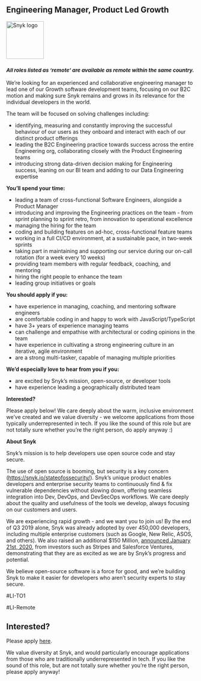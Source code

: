 Engineering Manager, Product Led Growth
---

<img src="https://res.cloudinary.com/snyk/image/upload/v1537345894/press-kit/brand/logo-black.png" width="100" alt="Snyk logo" />

<h3><em><strong><sub>All roles listed as ‘remote’ are available as remote within the same country.</sub></strong></em></h3>
<p><span style="font-weight: 400;">We’re looking for an experienced and collaborative engineering manager to lead one of our Growth software development teams, focusing on our B2C motion and making sure Snyk remains and grows in its relevance for the individual developers in the world.</span></p>
<p><span style="font-weight: 400;">The team will be focused on solving challenges including:</span></p>
<ul>
<li style="font-weight: 400;"><span style="font-weight: 400;">identifying, measuring and constantly improving the successful behaviour of our users as they onboard and interact with each of our distinct product offerings</span></li>
<li style="font-weight: 400;"><span style="font-weight: 400;">leading the B2C Engineering practice towards success across the entire Engineering org, collaborating closely with the Product Engineering teams</span></li>
<li style="font-weight: 400;"><span style="font-weight: 400;">introducing strong data-driven decision making for Engineering success, leaning on our BI team and adding to our Data Engineering expertise</span></li>
</ul>
<p><strong>You’ll spend your time:</strong></p>
<ul>
<li style="font-weight: 400;"><span style="font-weight: 400;">leading a team of cross-functional Software Engineers, alongside a Product Manager</span></li>
<li style="font-weight: 400;"><span style="font-weight: 400;">introducing and improving the Engineering practices on the team - from sprint planning to sprint retro, from innovation to operational excellence</span></li>
<li style="font-weight: 400;"><span style="font-weight: 400;">managing the hiring for the team</span></li>
<li style="font-weight: 400;"><span style="font-weight: 400;">coding and building features on ad-hoc, cross-functional feature teams&nbsp;</span></li>
<li style="font-weight: 400;"><span style="font-weight: 400;">working in a full CI/CD environment, at a sustainable pace, in two-week sprints&nbsp;</span></li>
<li style="font-weight: 400;"><span style="font-weight: 400;">taking part in maintaining and supporting our service during our on-call rotation (for a week every 10 weeks)</span></li>
<li style="font-weight: 400;"><span style="font-weight: 400;">providing team members with regular feedback, coaching, and mentoring</span></li>
<li style="font-weight: 400;"><span style="font-weight: 400;">hiring the right people to enhance the team</span></li>
<li style="font-weight: 400;"><span style="font-weight: 400;">leading group initiatives or goals</span></li>
</ul>
<p><strong>You should apply if you:</strong></p>
<ul>
<li style="font-weight: 400;"><span style="font-weight: 400;">have experience in managing, coaching, and mentoring software engineers</span></li>
<li style="font-weight: 400;"><span style="font-weight: 400;">are comfortable coding in and happy to work with </span><span style="font-weight: 400;">JavaScript/TypeScript</span></li>
<li style="font-weight: 400;"><span style="font-weight: 400;">have 3+ years of experience managing teams&nbsp;</span></li>
<li style="font-weight: 400;"><span style="font-weight: 400;">can challenge and empathise with architectural or coding opinions in the team</span></li>
<li style="font-weight: 400;"><span style="font-weight: 400;">have experience in cultivating a strong engineering culture in an iterative, agile environment</span></li>
<li style="font-weight: 400;"><span style="font-weight: 400;">are a strong multi-tasker, capable of managing multiple priorities</span></li>
</ul>
<p><strong>We’d especially love to hear from you if you:</strong></p>
<ul>
<li style="font-weight: 400;"><span style="font-weight: 400;">are excited by Snyk’s mission, open-source, or developer tools</span></li>
<li style="font-weight: 400;"><span style="font-weight: 400;">have experience leading a geographically distributed team</span></li>
</ul>
<p><strong>Interested?</strong></p>
<p><span style="font-weight: 400;">Please apply below! We care deeply about the warm, inclusive environment we’ve created and we value diversity - we welcome applications from those typically underrepresented in tech. If you like the sound of this role but are not totally sure whether you’re the right person, do apply anyway :)</span></p>
<p><strong>About Snyk</strong></p>
<p><span style="font-weight: 400;">Snyk’s mission is to help developers use open source code and stay secure.&nbsp;</span></p>
<p><span style="font-weight: 400;">The use of open source is booming, but security is a key concern (</span><a href="https://snyk.io/stateofossecurity/"><span style="font-weight: 400;">https://snyk.io/stateofossecurity/</span></a><span style="font-weight: 400;">). Snyk’s unique product enables developers and enterprise security teams to continuously find &amp; fix vulnerable dependencies without slowing down, offering seamless integration into Dev, DevOps, and DevSecOps workflows. We care deeply about the quality and usefulness of the tools we develop, always focusing on our customers and users.&nbsp;</span></p>
<p><span style="font-weight: 400;">We are experiencing rapid growth - and we want you to join us! By the end of Q3 2019 alone, Snyk was already adopted by over 450,000 developers, including multiple enterprise customers (such as Google, New Relic, ASOS, and others). We also raised an additional $150 Million, </span><a href="https://snyk.io/blog/snyk-closes-150m/"><span style="font-weight: 400;">announced January 21st, 2020</span></a><span style="font-weight: 400;">, from investors such as Stripes and Salesforce Ventures, demonstrating that they are as excited as we are by Snyk’s progress and potential.</span></p>
<p><span style="font-weight: 400;">We believe open-source software is a force for good, and we’re building Snyk to make it easier for developers who aren’t security experts to stay secure.</span></p>
<p><span style="font-weight: 400;">#LI-TO1</span></p>
<p><span style="font-weight: 400;">#LI-Remote</span></p>

Interested?
---

Please apply [here](https://boards.greenhouse.io/snyk/jobs/4988692002#app).

We value diversity at Snyk, and would particularly encourage applications from those who are traditionally underrepresented in tech.
If you like the sound of this role, but are not totally sure whether you’re the right person, please apply anyway!

